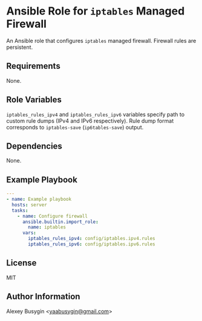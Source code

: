 Ansible Role for `iptables` Managed Firewall
============================================

An Ansible role that configures `iptables` managed firewall. Firewall rules are
persistent.

Requirements
------------

None.

Role Variables
--------------

`iptables_rules_ipv4` and `iptables_rules_ipv6` variables specify path to custom
rule dumps (IPv4 and IPv6 respectively). Rule dump format corresponds to
`iptables-save` (`ip6tables-save`) output.

Dependencies
------------

None.

Example Playbook
----------------

```yaml
---
- name: Example playbook
  hosts: server
  tasks:
    - name: Configure firewall
      ansible.builtin.import_role:
        name: iptables
      vars:
        iptables_rules_ipv4: config/iptables.ipv4.rules
        iptables_rules_ipv6: config/iptables.ipv6.rules
```

License
-------

MIT

Author Information
------------------

Alexey Busygin \<yaabusygin@gmail.com\>
